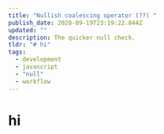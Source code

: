 ```yaml
---
title: "Nullish coalescing operator (??) "
publish_date: 2020-09-19T23:19:22.844Z
updated: ""
description: The quicker null check.
tldr: "# hi"
tags:
  - development
  - javascript
  - "null"
  - workflow
---
```

# hi